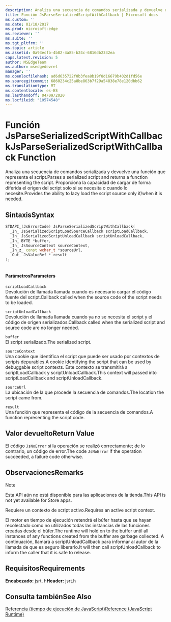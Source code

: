 ```yaml
---
description: Analiza una secuencia de comandos serializada y devuelve una función que representa el script. Proporciona la capacidad de cargar de forma diferida el origen del script solo si se necesita o cuando lo necesite.
title: Función JsParseSerializedScriptWithCallback | Microsoft docs
ms.custom: ''
ms.date: 01/18/2017
ms.prod: microsoft-edge
ms.reviewer: ''
ms.suite: ''
ms.tgt_pltfrm: ''
ms.topic: article
ms.assetid: 0a93ecfb-4b82-4a85-b24c-6816db2332ea
caps.latest.revision: 5
author: MSEdgeTeam
ms.author: msedgedevrel
manager: ''
ms.openlocfilehash: ad6d635722f0b3fea8b19f8d16679b402d1fd56e
ms.sourcegitcommit: 6860234c25a8be863b7f29a54838e78e120dbb62
ms.translationtype: MT
ms.contentlocale: es-ES
ms.lasthandoff: 04/09/2020
ms.locfileid: "10574548"
---
```

# <span data-ttu-id="577a7-104">Función JsParseSerializedScriptWithCallback</span><span class="sxs-lookup"><span data-stu-id="577a7-104">JsParseSerializedScriptWithCallback Function</span></span>
<span data-ttu-id="577a7-105">Analiza una secuencia de comandos serializada y devuelve una función que representa el script.</span><span class="sxs-lookup"><span data-stu-id="577a7-105">Parses a serialized script and returns a function representing the script.</span></span> <span data-ttu-id="577a7-106">Proporciona la capacidad de cargar de forma diferida el origen del script solo si se necesita o cuando lo necesite.</span><span class="sxs-lookup"><span data-stu-id="577a7-106">Provides the ability to lazy load the script source only if/when it is needed.</span></span>  
  
## <span data-ttu-id="577a7-107">Sintaxis</span><span class="sxs-lookup"><span data-stu-id="577a7-107">Syntax</span></span>  
  
```cpp  
STDAPI_(JsErrorCode) JsParseSerializedScriptWithCallback(  
  _In_ JsSerializedScriptLoadSourceCallback scriptLoadCallback,  
  _In_ JsSerializedScriptUnloadCallback scriptUnloadCallback,  
  _In_ BYTE *buffer,  
  _In_ JsSourceContext sourceContext,  
  _In_z_ const wchar_t *sourceUrl,  
  _Out_ JsValueRef * result  
);  
  
```  
  
#### <span data-ttu-id="577a7-108">Parámetros</span><span class="sxs-lookup"><span data-stu-id="577a7-108">Parameters</span></span>  
 `scriptLoadCallback`  
 <span data-ttu-id="577a7-109">Devolución de llamada llamada cuando es necesario cargar el código fuente del script.</span><span class="sxs-lookup"><span data-stu-id="577a7-109">Callback called when the source code of the script needs to be loaded.</span></span>  
  
 `scriptUnloadCallback`  
 <span data-ttu-id="577a7-110">Devolución de llamada llamada cuando ya no se necesita el script y el código de origen serializados.</span><span class="sxs-lookup"><span data-stu-id="577a7-110">Callback called when the serialized script and source code are no longer needed.</span></span>  
  
 `buffer`  
 <span data-ttu-id="577a7-111">El script serializado.</span><span class="sxs-lookup"><span data-stu-id="577a7-111">The serialized script.</span></span>  
  
 `sourceContext`  
 <span data-ttu-id="577a7-112">Una cookie que identifica el script que puede ser usado por contextos de scripts depurables.</span><span class="sxs-lookup"><span data-stu-id="577a7-112">A cookie identifying the script that can be used by debuggable script contexts.</span></span>     <span data-ttu-id="577a7-113">Este contexto se transmitirá a scriptLoadCallback y scriptUnloadCallback.</span><span class="sxs-lookup"><span data-stu-id="577a7-113">This context will passed into scriptLoadCallback and scriptUnloadCallback.</span></span>  
  
 `sourceUrl`  
 <span data-ttu-id="577a7-114">La ubicación de la que procede la secuencia de comandos.</span><span class="sxs-lookup"><span data-stu-id="577a7-114">The location the script came from.</span></span>  
  
 `result`  
 <span data-ttu-id="577a7-115">Una función que representa el código de la secuencia de comandos.</span><span class="sxs-lookup"><span data-stu-id="577a7-115">A function representing the script code.</span></span>  
  
## <span data-ttu-id="577a7-116">Valor devuelto</span><span class="sxs-lookup"><span data-stu-id="577a7-116">Return Value</span></span>  
 <span data-ttu-id="577a7-117">El código `JsNoError` si la operación se realizó correctamente; de lo contrario, un código de error.</span><span class="sxs-lookup"><span data-stu-id="577a7-117">The code `JsNoError` if the operation succeeded, a failure code otherwise.</span></span>  
  
## <span data-ttu-id="577a7-118">Observaciones</span><span class="sxs-lookup"><span data-stu-id="577a7-118">Remarks</span></span>  
  
> [!NOTE]
>  <span data-ttu-id="577a7-119">Esta API aún no está disponible para las aplicaciones de la tienda.</span><span class="sxs-lookup"><span data-stu-id="577a7-119">This API is not yet available for Store apps.</span></span>  
  
 <span data-ttu-id="577a7-120">Requiere un contexto de script activo.</span><span class="sxs-lookup"><span data-stu-id="577a7-120">Requires an active script context.</span></span>  
  
 <span data-ttu-id="577a7-121">El motor en tiempo de ejecución retendrá el búfer hasta que se hayan recolectado como no utilizados todas las instancias de las funciones creadas desde el búfer.</span><span class="sxs-lookup"><span data-stu-id="577a7-121">The runtime will hold on to the buffer until all instances of any functions created from     the buffer are garbage collected.</span></span>  <span data-ttu-id="577a7-122">A continuación, llamará a scriptUnloadCallback para informar al autor de la llamada de que es seguro liberarlo.</span><span class="sxs-lookup"><span data-stu-id="577a7-122">It will then call scriptUnloadCallback to inform the     caller that it is safe to release.</span></span>  
  
## <span data-ttu-id="577a7-123">Requisitos</span><span class="sxs-lookup"><span data-stu-id="577a7-123">Requirements</span></span>  
 <span data-ttu-id="577a7-124">**Encabezado:** jsrt. h</span><span class="sxs-lookup"><span data-stu-id="577a7-124">**Header:** jsrt.h</span></span>  
  
## <span data-ttu-id="577a7-125">Consulta también</span><span class="sxs-lookup"><span data-stu-id="577a7-125">See Also</span></span>  
 [<span data-ttu-id="577a7-126">Referencia (tiempo de ejecución de JavaScript)</span><span class="sxs-lookup"><span data-stu-id="577a7-126">Reference (JavaScript Runtime)</span></span>](../chakra-hosting/reference-javascript-runtime.md)